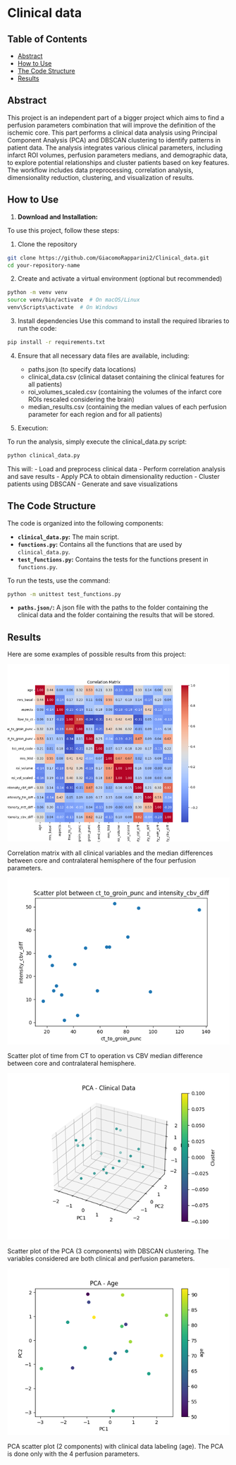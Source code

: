 # Clinical data

## Table of Contents
- [Abstract](#abstract)
- [How to Use](#how-to-use)
- [The Code Structure](#the-code-structure)
- [Results](#results)

## Abstract

This project is an independent part of a bigger project which aims to find a perfusion parameters combination that will improve the definition of the ischemic core. This part performs a clinical data analysis using Principal Component Analysis (PCA) and DBSCAN clustering to identify patterns in patient data. The analysis integrates various clinical parameters, including infarct ROI volumes, perfusion parameters medians, and demographic data, to explore potential relationships and cluster patients based on key features. The workflow includes data preprocessing, correlation analysis, dimensionality reduction, clustering, and visualization of results.


## How to Use

1. **Download and Installation:**

To use this project, follow these steps:

1.	Clone the repository
```sh
git clone https://github.com/GiacomoRapparini2/Clinical_data.git
cd your-repository-name
```


2.	Create and activate a virtual environment (optional but recommended)
```sh
python -m venv venv
source venv/bin/activate  # On macOS/Linux
venv\Scripts\activate  # On Windows
```


3.	Install dependencies
Use this command to install the required libraries to run the code:
```sh
pip install -r requirements.txt
```


4.	Ensure that all necessary data files are available, including:
    - paths.json (to specify data locations)
    - clinical_data.csv (clinical dataset containing the clinical features for all patients)
    - roi_volumes_scaled.csv (containing the volumes of the infarct core ROIs rescaled considering the brain)
    - median_results.csv (containing the median values of each perfusion parameter for each region and for all patients)



5.  Execution:

To run the analysis, simply execute the clinical_data.py script:
```sh
python clinical_data.py
```

This will:
    - Load and preprocess clinical data
    - Perform correlation analysis and save results
    - Apply PCA to obtain dimensionality reduction
    - Cluster patients using DBSCAN
    - Generate and save visualizations


## The Code Structure

The code is organized into the following components:

- **`clinical_data.py`:** The main script.
- **`functions.py`:** Contains all the functions that are used by `clinical_data.py`.
- **`test_functions.py`:** Contains the tests for the functions present in `functions.py`.

To run the tests, use the command:
```sh
python -m unittest test_functions.py
```
- **`paths.json/`:** A json file with the paths to the folder containing the clinical data and the folder containing the results that will be stored.

## Results

Here are some examples of possible results from this project:

![Correlation matrix](correlation_matrix.png)

Correlation matrix with all clinical variables and the median differences between core and contralateral hemisphere of the four perfusion parameters.

![Scatter plot correlation](scatter_ct_to_groin_punc_intensity_cbv_diff.png)

Scatter plot of time from CT to operation vs CBV median difference between core and contralateral hemisphere.

![PCA scatter plot (3 components) with clustering](pca_clinical_clusters.png)

Scatter plot of the PCA (3 components) with DBSCAN clustering. The variables considered are both clinical and perfusion parameters.

![PCA scatter plot (2 components) with clinical data labeling (age)](pca_age.png)

PCA scatter plot (2 components) with clinical data labeling (age). The PCA is done only with the 4 perfusion parameters.